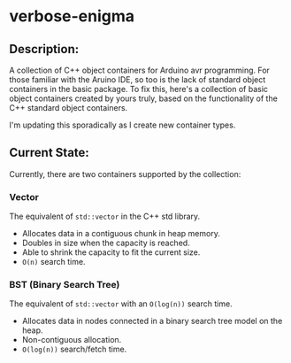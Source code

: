 # verbose-enigma

## Description:
A collection of C++ object containers for Arduino avr programming. 
For those familiar with the Aruino IDE, so too is the lack of standard object containers in the basic package. To fix this, here's a collection of basic object containers created by yours truly, based on the functionality of the C++ standard object containers.

I'm updating this sporadically as I create new container types.

## Current State:

Currently, there are two containers supported by the collection:

### Vector
The equivalent of `std::vector` in the C++ std library. 
  - Allocates data in a contiguous chunk in heap memory.
  - Doubles in size when the capacity is reached.
  - Able to shrink the capacity to fit the current size.
  - `O(n)` search time.

### BST (Binary Search Tree) ###
The equivalent of `std::vector` with an `O(log(n))` search time.
 - Allocates data in nodes connected in a binary search tree model on the heap.
 - Non-contiguous allocation.
 - `O(log(n))` search/fetch time.
